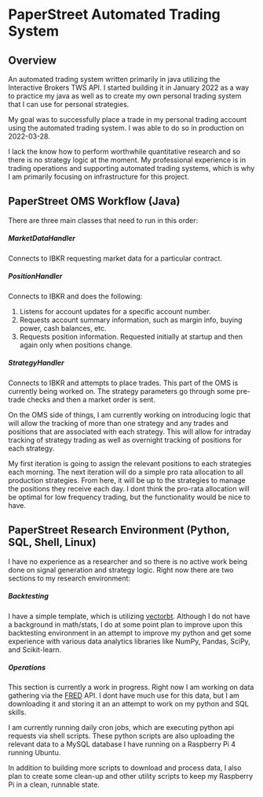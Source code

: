 # PaperStreet Automated Trading System
## Overview
An automated trading system written primarily in java utilizing the Interactive Brokers TWS API. I started building it in January 2022 as a way to practice my java as well as to create my own personal trading system that I can use for personal strategies.

My goal was to successfully place a trade in my personal trading account using the automated trading system. I was able to do so in production on 2022-03-28.

I lack the know how to perform worthwhile quantitative research and so there is no strategy logic at the moment. My professional experience is in trading operations and supporting automated trading systems, which is why I am primarily focusing on infrastructure for this project.

## PaperStreet OMS Workflow (Java)
There are three main classes that need to run in this order:
##### MarketDataHandler
Connects to IBKR requesting market data for a particular contract.
##### PositionHandler
Connects to IBKR and does the following:
1. Listens for account updates for a specific account number.
2. Requests account summary information, such as margin info, buying power, cash balances, etc.
3. Requests position information. Requested initially at startup and then again only when positions change.
##### StrategyHandler
Connects to IBKR and attempts to place trades. This part of the OMS is currently being worked on. The strategy parameters go through some pre-trade checks and then a market order is sent.

On the OMS side of things, I am currently working on introducing logic that will allow the tracking of more than one strategy and any trades and positions that are associated with each strategy. This will allow for intraday tracking of strategy trading as well as overnight tracking of positions for each strategy. 

My first iteration is going to assign the relevant positions to each strategies each morning. The next iteration will do a simple pro rata allocation to all production strategies. From here, it will be up to the strategies to manage the positions they receive each day. I dont think the pro-rata allocation will be optimal for low frequency trading, but the functionality would be nice to have.

## PaperStreet Research Environment (Python, SQL, Shell, Linux)
I have no experience as a researcher and so there is no active work being done on signal generation and strategy logic. Right now there are two sections to my research environment:
##### Backtesting
I have a simple template, which is utilizing [vectorbt](https://vectorbt.pro/documentation/fundamentals/). Although I do not have a background in math/stats, I do at some point plan to improve upon this backtesting environment in an attempt to improve my python and get some experience with various data analytics libraries like NumPy, Pandas, SciPy, and Scikit-learn.
##### Operations
This section is currently a work in progress. Right now I am working on data gathering via the [FRED](https://fred.stlouisfed.org/) API. I dont have much use for this data, but I am downloading it and storing it an an attempt to work on my python and SQL skills.

I am currently running daily cron jobs, which are executing python api requests via shell scripts. These python scripts are also uploading the relevant data to a MySQL database I have running on a Raspberry Pi 4 running Ubuntu. 

In addition to building more scripts to download and process data, I also plan to create some clean-up and other utility scripts to keep my Raspberry Pi in a clean, runnable state.
